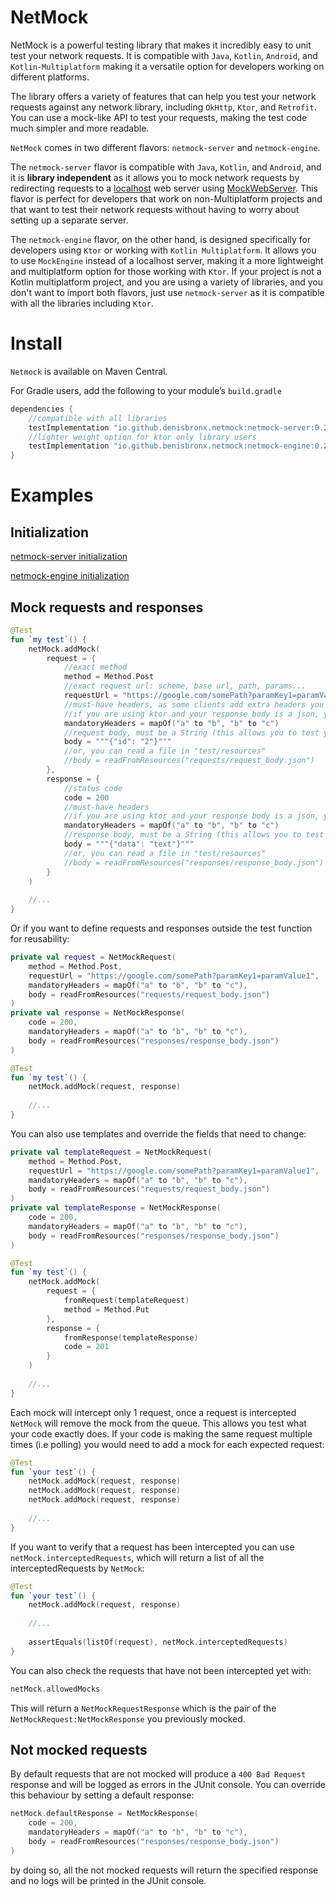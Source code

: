 # NetMock
NetMock is a powerful testing library that makes it incredibly easy to unit test your network requests. 
It is compatible with `Java`, `Kotlin`, `Android`, and `Kotlin-Multiplatform` making it a versatile option for developers working on different platforms.

The library offers a variety of features that can help you test your network requests against any network library, including `OkHttp`, `Ktor`, and `Retrofit`. 
You can use a mock-like API to test your requests, making the test code much simpler and more readable.

`NetMock` comes in two different flavors: `netmock-server` and `netmock-engine`. 

The `netmock-server` flavor is compatible with `Java`, `Kotlin`, and `Android`, and it is **library independent** as it allows you to mock network requests by redirecting requests to a [localhost](http://localhost/) web server using [MockWebServer](https://github.com/square/okhttp/tree/master/mockwebserver). 
This flavor is perfect for developers that work on non-Multiplatform projects and that want to test their network requests without having to worry about setting up a separate server.

The `netmock-engine` flavor, on the other hand, is designed specifically for developers using `Ktor` or working with `Kotlin Multiplatform`. 
It allows you to use `MockEngine` instead of a localhost server, making it a more lightweight and multiplatform option for those working with `Ktor`.
If your project is not a Kotlin multiplatform project, and you are using a variety of libraries, and you don't want to import both flavors, just use `netmock-server` as it is compatible with all the libraries including `Ktor`.


# Install
`Netmock` is available on Maven Central.

For Gradle users, add the following to your module’s `build.gradle`

```groovy
dependencies {
    //compatible with all libraries
    testImplementation "io.github.denisbronx.netmock:netmock-server:0.2.0" 
    //lighter weight option for ktor only library users
    testImplementation "io.github.benisbronx.netmock:netmock-engine:0.2.0"
}
```

# Examples
## Initialization
[netmock-server initialization](netmock-server/README.md)

[netmock-engine initialization](netmock-engine/README.md)
## Mock requests and responses

```kotlin
@Test
fun `my test`() {
    netMock.addMock(
        request = {
            //exact method
            method = Method.Post
            //exact request url: scheme, base url, path, params...
            requestUrl = "https://google.com/somePath?paramKey1=paramValue1"
            //must-have headers, as some clients add extra headers you may not want to check them all
            //if you are using ktor and your response body is a json, you must have "Content-Type: application/json" as header
            mandatoryHeaders = mapOf("a" to "b", "b" to "c")
            //request body, must be a String (this allows you to test your parsing)
            body = """{"id": "2"}"""
            //or, you can read a file in "test/resources"
            //body = readFromResources("requests/request_body.json")
        },
        response = {
            //status code
            code = 200
            //must-have headers
            //if you are using ktor and your response body is a json, you must have "Content-Type: application/json" as header
            mandatoryHeaders = mapOf("a" to "b", "b" to "c")
            //response body, must be a String (this allows you to test your parsing)
            body = """{"data": "text"}"""
            //or, you can read a file in "test/resources"
            //body = readFromResources("responses/response_body.json")
        }
    )
    
    //...
}
```

Or if you want to define requests and responses outside the test function for reusability:

```kotlin
private val request = NetMockRequest(
    method = Method.Post,
    requestUrl = "https://google.com/somePath?paramKey1=paramValue1",
    mandatoryHeaders = mapOf("a" to "b", "b" to "c"),
    body = readFromResources("requests/request_body.json")
)
private val response = NetMockResponse(
    code = 200,
    mandatoryHeaders = mapOf("a" to "b", "b" to "c"),
    body = readFromResources("responses/response_body.json")
)

@Test
fun `my test`() {
    netMock.addMock(request, response)
    
    //...
}
```

You can also use templates and override the fields that need to change:

```kotlin
private val templateRequest = NetMockRequest(
    method = Method.Post,
    requestUrl = "https://google.com/somePath?paramKey1=paramValue1",
    mandatoryHeaders = mapOf("a" to "b", "b" to "c"),
    body = readFromResources("requests/request_body.json")
)
private val templateResponse = NetMockResponse(
    code = 200,
    mandatoryHeaders = mapOf("a" to "b", "b" to "c"),
    body = readFromResources("responses/response_body.json")
)

@Test
fun `my test`() {
    netMock.addMock(
        request = {
            fromRequest(templateRequest)
            method = Method.Put
        },
        response = {
            fromResponse(templateResponse)
            code = 201
        }
    )
    
    //...
}
```

Each mock will intercept only 1 request, once a request is intercepted `NetMock` will remove the mock from the queue.
This allows you test what your code exactly does.
If your code is making the same request multiple times (i.e polling) you would need to add a mock for each expected request:

```kotlin
@Test
fun `your test`() {
    netMock.addMock(request, response)
    netMock.addMock(request, response)
    netMock.addMock(request, response)
    
    //...
}
```

If you want to verify that a request has been intercepted you can use `netMock.interceptedRequests`, which will return a list of all the interceptedRequests by `NetMock`:

```kotlin
@Test
fun `your test`() {
    netMock.addMock(request, response)
    
    //...
    
    assertEquals(listOf(request), netMock.interceptedRequests)
}
```

You can also check the requests that have not been intercepted yet with:

```kotlin
netMock.allowedMocks
```
This will return a `NetMockRequestResponse` which is the pair of the `NetMockRequest:NetMockResponse` you previously mocked.

## Not mocked requests
By default requests that are not mocked will produce a `400 Bad Request` response and will be logged as errors in the JUnit console.
You can override this behaviour by setting a default response:
```kotlin
netMock.defaultResponse = NetMockResponse(
    code = 200,
    mandatoryHeaders = mapOf("a" to "b", "b" to "c"),
    body = readFromResources("responses/response_body.json")
)
```
by doing so, all the not mocked requests will return the specified response and no logs will be printed in the JUnit console.
